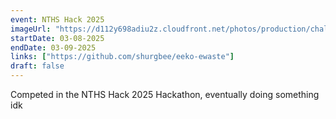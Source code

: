 ```yaml
---
event: NTHS Hack 2025
imageUrl: "https://d112y698adiu2z.cloudfront.net/photos/production/challenge_thumbnails/003/294/995/datas/medium.JPG" 
startDate: 03-08-2025
endDate: 03-09-2025
links: ["https://github.com/shurgbee/eeko-ewaste"]
draft: false
---
```


Competed in the NTHS Hack 2025 Hackathon, eventually doing something idk
